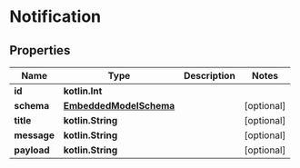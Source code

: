 
# Notification

## Properties
Name | Type | Description | Notes
------------ | ------------- | ------------- | -------------
**id** | **kotlin.Int** |  | 
**schema** | [**EmbeddedModelSchema**](EmbeddedModelSchema.md) |  |  [optional]
**title** | **kotlin.String** |  |  [optional]
**message** | **kotlin.String** |  |  [optional]
**payload** | **kotlin.String** |  |  [optional]



